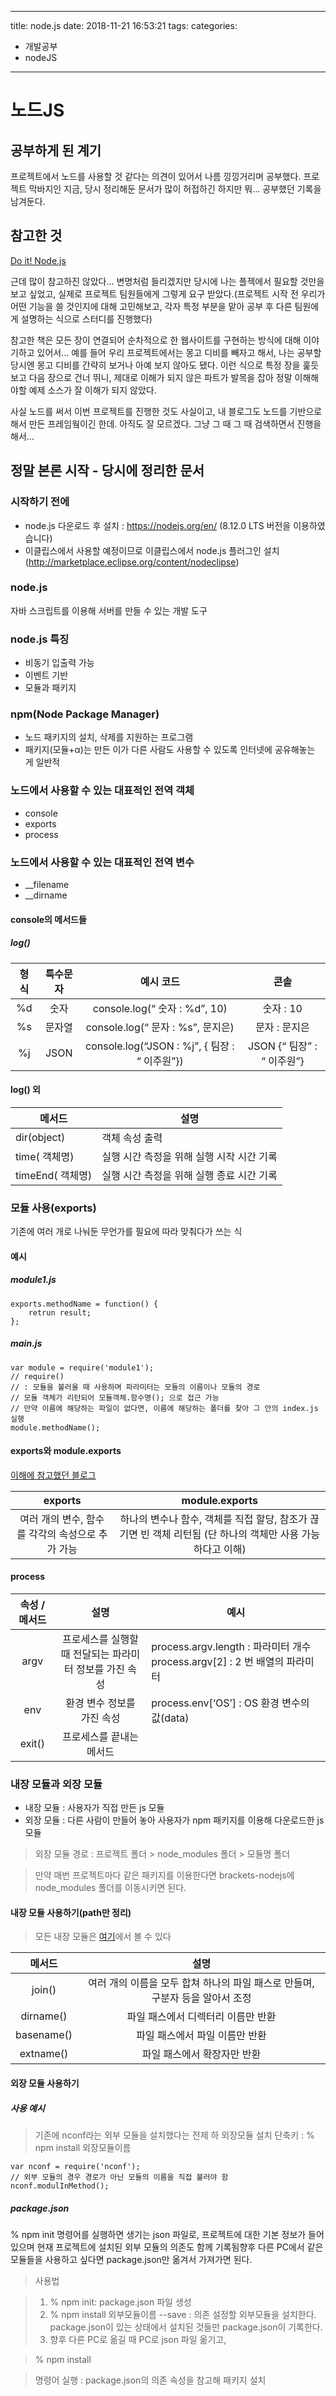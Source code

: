 ﻿---
title: node.js
date: 2018-11-21 16:53:21
tags:
categories:
- 개발공부
- nodeJS
------
# 노드JS

 
## 공부하게 된 계기
프로젝트에서 노드를 사용할 것 같다는 의견이 있어서 나름 낑낑거리며 공부했다. 프로젝트 막바지인 지금, 당시 정리해둔 문서가 많이 허접하긴 하지만 뭐... 공부했던 기록을 남겨둔다.

## 참고한 것

[Do it! Node.js](https://book.naver.com/bookdb/book_detail.nhn?bid=11738465)

근데 많이 참고하진 않았다...
변명처럼 들리겠지만 당시에 나는 플젝에서 필요할 것만을 보고 싶었고, 실제로 프로젝트 팀원들에게 그렇게 요구 받았다.(프로젝트 시작 전 우리가 어떤 기능을 쓸 것인지에 대해 고민해보고, 각자 특정 부분을 맡아 공부 후 다른 팀원에게 설명하는 식으로 스터디를 진행했다)

참고한 책은 모든 장이 연결되어 순차적으로 한 웹사이트를 구현하는 방식에 대해 이야기하고 있어서... 예를 들어 우리 프로젝트에서는 몽고 디비를 빼자고 해서, 나는 공부할 당시엔 몽고 디비를 간략히 보거나 아예 보지 않아도 됐다. 이런 식으로 특정 장을 훑듯 보고 다음 장으로 건너 뛰니, 제대로 이해가 되지 않은 파트가 발목을 잡아 정말 이해해야할 예제 소스가 잘 이해가 되지 않았다.

사실 노드를 써서 이번 프로젝트를 진행한 것도 사실이고, 내 블로그도 노드를 기반으로 해서 만든 프레임웤이긴 한데. 아직도 잘 모르겠다. 그냥 그 때 그 때 검색하면서 진행을 해서...


## 정말 본론 시작 - 당시에 정리한 문서

### 시작하기 전에
- node.js 다운로드 후 설치 : https://nodejs.org/en/ (8.12.0 LTS 버전을 이용하였습니다)
- 이클립스에서 사용할 예정이므로 이클립스에서 node.js 플러그인 설치(http://marketplace.eclipse.org/content/nodeclipse)

### node.js
자바 스크립트를 이용해 서버를 만들 수 있는 개발 도구

### node.js 특징
- 비동기 입출력 가능
- 이벤트 기반
- 모듈과 패키지

### npm(Node Package Manager)
- 노드 패키지의 설치, 삭제를 지원하는 프로그램
- 패키지(모듈+α)는 만든 이가 다른 사람도 사용할 수 있도록 인터넷에 공유해놓는 게 일반적

### 노드에서 사용할 수 있는 대표적인 전역 객체
- console
- exports
- process

### 노드에서 사용할 수 있는 대표적인 전역 변수
- __filename
- __dirname

#### console의 메서드들

##### log()
| 형식 	| 특수문자 	|                   예시 코드                   	|            콘솔            	|
|:----:	|:--------:	|:---------------------------------------------:	|:--------------------------:	|
|  %d  	|   숫자   	| console.log(“ 숫자 : %d”, 10)                 	| 숫자 : 10                  	|
|  %s  	|  문자열  	| console.log(“ 문자 : %s”,  문지은)            	| 문자 :  문지은             	|
|  %j  	|   JSON   	| console.log(“JSON : %j”, { 팀장 : “ 이주원”}) 	| JSON {“ 팀장” : “ 이주원”} 	|

#### log() 외
| 메서드           	| 설명                                      	|
|------------------	|-------------------------------------------	|
| dir(object)      	| 객체 속성 출력                            	|
| time( 객체명)    	| 실행 시간 측정을 위해 실행 시작 시간 기록 	|
| timeEnd( 객체명) 	| 실행 시간 측정을 위해 실행 종료 시간 기록 	|


### 모듈 사용(exports)
기존에 여러 개로 나눠둔 무언가를 필요에 따라 맞춰다가 쓰는 식

#### 예시
##### module1.js
    exports.methodName = function() {
        retrun result;
    };

##### main.js
    var module = require('module1');
    // require()
    // : 모듈을 불러올 때 사용하며 파라미터는 모듈의 이름이나 모듈의 경로
    // 모듈 객체가 리턴되어 모듈객체.함수명(); 으로 접근 가능
    // 만약 이름에 해당하는 파일이 없다면, 이름에 해당하는 폴더를 찾아 그 안의 index.js 실행
    module.methodName();


#### exports와 module.exports
[이해에 참고했던 블로그](https://blog.naver.com/writer0713/221277554277)

|                      exports                      	|                                                module.exports                                                	|
|:-------------------------------------------------:	|:------------------------------------------------------------------------------------------------------------:	|
| 여러 개의 변수,  함수를 각각의 속성으로 추가 가능 	| 하나의 변수나 함수,  객체를 직접 할당,  참조가 끊기면 빈 객체 리턴됨 (단 하나의 객체만 사용 가능하다고 이해) 	|

#### process

| 속성 /  메서드 	|                           설명                          	| 예시                                                                            	|
|:--------------:	|:-------------------------------------------------------:	|---------------------------------------------------------------------------------	|
| argv           	| 프로세스를 실행할 때 전달되는 파라미터 정보를 가진 속성 	| process.argv.length :  파라미터 개수 process.argv[2]     : 2 번 배열의 파라미터 	|
| env            	| 환경 변수 정보를 가진 속성                              	| process.env[‘OS’] : OS  환경 변수의 값(data)                                    	|
| exit()         	| 프로세스를 끝내는 메서드                                	|                                                                                 	|

### 내장 모듈과 외장 모듈
- 내장 모듈 : 사용자가 직접 만든 js 모듈
- 외장 모듈 : 다른 사람이 만들어 놓아 사용자가 npm 패키지를 이용해 다운로드한 js 모듈

>외장 모듈 경로 : 프로젝트 폴더 > node_modules 폴더 > 모듈명 폴더

> 만약 매번 프로젝트마다 같은 패키지를 이용한다면 brackets-nodejs에 node_modules 폴더를 이동시키면 된다.


#### 내장 모듈 사용하기(path만 정리)
> 모든 내장 모듈은 [여기](http://nodejs.org/api)에서 볼 수 있다

|   메서드   	|                                      설명                                      	|
|:----------:	|:------------------------------------------------------------------------------:	|
|   join()   	| 여러 개의 이름을 모두 합쳐 하나의 파일 패스로 만들며,  구분자 등을 알아서 조정 	|
|  dirname() 	| 파일 패스에서 디렉터리 이름만 반환                                             	|
| basename() 	| 파일 패스에서 파일 이름만 반환                                                 	|
|  extname() 	| 파일 패스에서 확장자만 반환                                                    	|

#### 외장 모듈 사용하기
##### 사용 예시
> 기존에 nconf라는 외부 모듈을 설치했다는 전제 하
> 외장모듈 설치 단축키 : % npm install 외장모듈이름

    var nconf = require('nconf');
    // 외부 모듈의 경우 경로가 아닌 모듈의 이름을 직접 불러야 함
    nconf.modulInMethod();

##### package.json
% npm init 명령어를 실행하면 생기는 json 파일로, 프로젝트에 대한 기본 정보가 들어 있으며 현재 프로젝트에 설치된 외부 모듈의 의존도 함께 기록됨향후 다른 PC에서 같은 모듈들을 사용하고 싶다면 package.json만 옮겨서 가져가면 된다.

> 사용법

> 1. % npm init: package.json 파일 생성
> 2. % npm install 외부모듈이름 --save : 의존 설정할 외부모듈을 설치한다. package.json이 있는 상태에서 설치된 것들만 package.json이 기록한다.
> 3. 향후 다른 PC로 옮길 때 PC로 json 파일 옮기고,

> % npm install

> 명령어 실행 : package.json의 의존 속성을 참고해 패키지 설치
